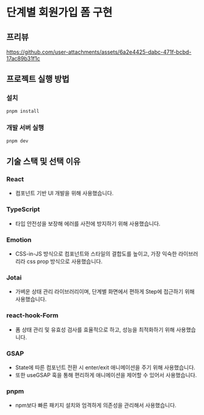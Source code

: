 # 단계별 회원가입 폼 구현 

## 프리뷰

https://github.com/user-attachments/assets/6a2e4425-dabc-471f-bcbd-17ac89b31f1c


## 프로젝트 실행 방법

### 설치
```bash
pnpm install
```

### 개발 서버 실행
```bash
pnpm dev
```


## 기술 스택 및 선택 이유

### React
- 컴포넌트 기반 UI 개발을 위해 사용했습니다.

### TypeScript
- 타입 안전성을 보장해 에러를 사전에 방지하기 위해 사용했습니다.

### Emotion
- CSS-in-JS 방식으로 컴포넌트와 스타일의 결합도를 높이고, 가장 익숙한 라이브러리라 css prop 방식으로 사용했습니다.

### Jotai
- 가벼운 상태 관리 라이브러리이며, 단계별 화면에서 편하게 Step에 접근하기 위해 사용했습니다.

### react-hook-Form
- 폼 상태 관리 및 유효성 검사를 효율적으로 하고, 성능을 최적화하기 위해 사용했습니다.

### GSAP
- State에 따른 컴포넌트 전환 시 enter/exit 애니메이션을 주기 위해 사용했습니다.
- 또한 useGSAP 훅을 통해 편리하게 애니메이션을 제어할 수 있어서 사용했습니다.


### pnpm
- npm보다 빠른 패키지 설치와 엄격하게 의존성을 관리해서 사용했습니다.
